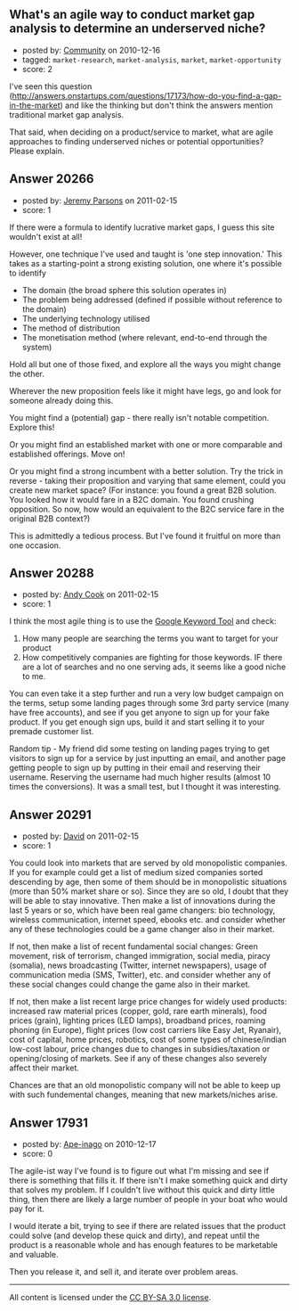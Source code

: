 ## What's an agile way to conduct market gap analysis to determine an underserved niche?

- posted by: [Community](https://stackexchange.com/users/-1/-1-community) on 2010-12-16
- tagged: `market-research`, `market-analysis`, `market`, `market-opportunity`
- score: 2

I've seen this question (http://answers.onstartups.com/questions/17173/how-do-you-find-a-gap-in-the-market) and like the thinking but don't think the answers mention traditional market gap analysis.

That said, when deciding on a product/service to market, what are agile approaches to finding underserved niches or potential opportunities? Please explain.


## Answer 20266

- posted by: [Jeremy Parsons](https://stackexchange.com/users/-1/4291-jeremy-parsons) on 2011-02-15
- score: 1

If there were a formula to identify lucrative market gaps, I guess this site wouldn't exist at all!

However, one technique I've used and taught is 'one step innovation.' This takes as a starting-point a strong existing solution, one where it's possible to identify

* The domain (the broad sphere this solution operates in)
* The problem being addressed (defined if possible without reference to the domain)
* The underlying technology utilised
* The method of distribution
* The monetisation method (where relevant, end-to-end through the system)

Hold all but one of those fixed, and explore all the ways you might change the other. 

Wherever the new proposition feels like it might have legs, go and look for someone already doing this. 

You might find a (potential) gap - there really isn't notable competition. Explore this!

Or you might find an established market with one or more comparable and established offerings. Move on!

Or you might find a strong incumbent with a better solution. Try the trick in reverse - taking their proposition and varying that same element, could you create new market space? (For instance: you found a great B2B solution. You looked how it would fare in a B2C domain. You found crushing opposition. So now, how would an equivalent to the B2C service fare in the original B2B context?)

This is admittedly a tedious process. But I've found it fruitful on more than one occasion.


## Answer 20288

- posted by: [Andy Cook](https://stackexchange.com/users/-1/6493-andy-cook) on 2011-02-15
- score: 1

<p>I think the most agile thing is to use the <a href="https://adwords.google.com/o/Targeting/Explorer?__u=1000000000&amp;__c=1000000000&amp;ideaRequestType=KEYWORD_IDEAS#search.none" rel="nofollow">Google Keyword Tool</a> and check:</p>

<ol>
<li>How many people are searching the terms you want to target for your product</li>
<li>How competitively companies are fighting for those keywords. IF there are a lot of searches and no one serving ads, it seems like a good niche to me.</li>
</ol>

<p>You can even take it a step further and run a very low budget campaign on the terms, setup some landing pages through some 3rd party service (many have free accounts), and see if you get anyone to sign up for your fake product. If you get enough sign ups, build it and start selling it to your premade customer list.</p>

<p>Random tip - My friend did some testing on landing pages trying to get visitors to sign up for a service by just inputting an email, and another page getting people to sign up by putting in their email and reserving their username. Reserving the username had much higher results (almost 10 times the conversions). It was a small test, but I thought it was interesting.</p>



## Answer 20291

- posted by: [David](https://stackexchange.com/users/-1/2684-david) on 2011-02-15
- score: 1

You could look into markets that are served by old monopolistic companies. If you for example could get a list of medium sized companies sorted descending by age, then some of them should be in monopolistic situations (more than 50% market share or so). Since they are so old, I doubt that they will be able to stay innovative. Then make a list of innovations during the last 5 years or so, which have been real game changers: bio technology, wireless communication, internet speed, ebooks etc. and consider whether any of these technologies could be a game changer also in their market. 

If not, then make a list of recent fundamental social changes: Green movement, risk of terrorism, changed immigration, social media, piracy (somalia), news broadcasting (Twitter, internet newspapers), usage of communication media (SMS, Twitter), etc. and consider whether any of these social changes could change the game also in their market. 

If not, then make a list recent large price changes for widely used products: increased raw material prices (copper, gold, rare earth minerals), food prices (grain), lighting prices (LED lamps), broadband prices, roaming phoning (in Europe), flight prices (low cost carriers like Easy Jet, Ryanair), cost of capital, home prices, robotics, cost of some types of chinese/indian low-cost labour, price changes due to changes in subsidies/taxation or opening/closing of markets. See if any of these changes also severely affect their market.

Chances are that an old monopolistic company will not be able to keep up with such fundemental changes, meaning that new markets/niches arise.


## Answer 17931

- posted by: [Ape-inago](https://stackexchange.com/users/-1/5541-ape-inago) on 2010-12-17
- score: 0

The agile-ist way I've found is to figure out what I'm missing and see if there is something that fills it.  If there isn't I make something quick and dirty that solves my problem.  If I couldn't live without this quick and dirty little thing, then there are likely a large number of people in your boat who would pay for it.

I would iterate a bit, trying to see if there are related issues that the product could solve (and develop these quick and dirty), and repeat until the product is a reasonable whole and has enough features to be marketable and valuable.

Then you release it, and sell it, and iterate over problem areas.



---

All content is licensed under the [CC BY-SA 3.0 license](https://creativecommons.org/licenses/by-sa/3.0/).
